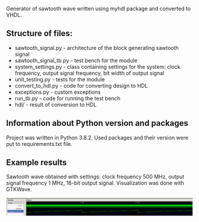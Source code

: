 Generator of sawtooth wave written using myhdl package and converted to VHDL. 

## Structure of files:
- sawtooth_signal.py - architecture of the block generating sawtooth signal
- sawtooth_signal_tb.py - test bench for the module
- system_settings.py - class containing settings for the system: clock frequency, output signal frequency, bit width of output signal
- unit_testing.py - tests for the module
- convert_to_hdl.py - code for converting design to HDL
- exceptions.py - custom exceptions
- run_tb.py - code for running the test bench
- hdl/ - result of conversion to HDL

## Information about Python version and packages
Project was written in Python 3.8.2. Used packages and their version were put to requirements.txt file.

## Example results
Sawtooth wave obtained with settings: clock frequency 500 MHz, output signal frequency 1 MHz, 16-bit output signal. 
Visualization was done with GTKWave.

<img src="images/visualization.png"/>
 
